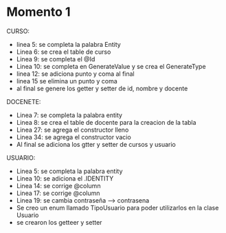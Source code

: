 # Momento 1

CURSO:
- linea 5: se completa la palabra Entity
- Linea 6: se crea el table de curso 
- Linea 9: se completa el @Id
- Linea 10: se completa en GenerateValue y se crea el GenerateType
- linea 12: se adiciona punto y coma al final
- linea 15 se elimina un punto y coma
- al final se genere los getter y setter de id, nombre y docente 

DOCENETE:
- Linea 7: se completa la palabra entity
- Linea 8: se crea el table de docente para la creacion de la tabla
- Linea 27: se agrega el constructor lleno
- Linea 34: se agrega el constructor vacio
- Al final se adiciona los gtter y setter de cursos y usuario

USUARIO:
- Linea 5: se completa la palabra entity
- Linea 10: se adiciona el .IDENTITY
- Linea 14: se corrige @column
- Linea 17: se corrige @column
- Linea 19: se cambia contraseña --> contrasena
- Se creo un enum llamado TipoUsuario para poder utilizarlos en la clase Usuario
- se crearon los getteer y setter